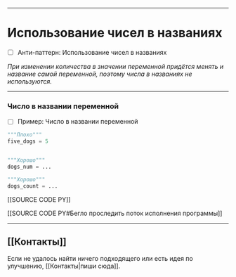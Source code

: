 ***
# Использование чисел в названиях
- [ ] Анти-паттерн: Использование чисел в названиях

_При изменении количества в значении переменной придётся менять и название самой переменной, поэтому числа в названиях не используются._

***
### Число в названии переменной
- [ ] Пример: Число в названии переменной

```python
"""Плохо"""
five_dogs = 5


"""Хорошо"""
dogs_num = ...

"""Хорошо"""
dogs_count = ...
```

[[SOURCE CODE PY]]

[[SOURCE CODE PY#Бегло проследить поток исполнения программы]]

***
## [[Контакты]]
Если не удалось найти ничего подходящего или есть идея по улучшению, [[Контакты|пиши сюда]].
